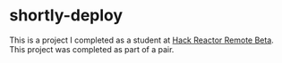 # shortly-deploy
This is a project I completed as a student at [Hack Reactor Remote Beta](http://www.hackreactor.com/remote-beta). This project was completed as part of a pair.
